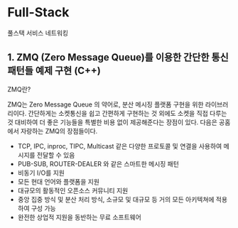 # Full-Stack
풀스택 서비스 네트워킹

## 1. ZMQ (Zero Message Queue)를 이용한 간단한 통신 패턴들 예제 구현 (C++)


ZMQ란?

ZMQ는 Zero Message Queue 의 약어로, 분산 메시징 플랫폼 구현을 위한 라이브러리이다. 간단하게는 소켓통신을 쉽고 간편하게 구현하는 것 외에도 소켓을 직접 다루는 것 대비하여 더 좋은 기능들을 특별한 비용 없이 제공해준다는 장점이 있다. 다음은 공홈에서 자랑하는 ZMQ의 장점들이다.

+ TCP, IPC, inproc, TIPC, Multicast 같은 다양한 프로토콜 및 연결을 사용하여 메시지를 전달할 수 있음    
+ PUB-SUB, ROUTER-DEALER 와 같은 스마트한 메시징 패턴   
+ 비동기 I/O를 지원     
+ 모든 현대 언어와 플랫폼을 지원    
+ 대규모의 활동적인 오픈소스 커뮤니티 지원     
+ 중앙 집중 방식 및 분산 처리 방식, 소규모 및 대규모 등 거의 모든 아키텍쳐에 적용하여 구성 가능    
+ 완전한 상업적 지원을 동반하는 무료 소프트웨어     




